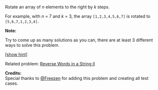 
Rotate an array of *n* elements to the right by *k* steps.

For example, with *n* = 7 and *k* = 3, the array `[1,2,3,4,5,6,7]` is rotated to `[5,6,7,1,2,3,4]`. 

**Note:**<br />
Try to come up as many solutions as you can, there are at least 3 different ways to solve this problem.


[[show hint]](#)

Related problem: [Reverse Words in a String II](/problems/reverse-words-in-a-string-ii/)

**Credits:**<br />Special thanks to [@Freezen](https://oj.leetcode.com/discuss/user/Freezen) for adding this problem and creating all test cases.
